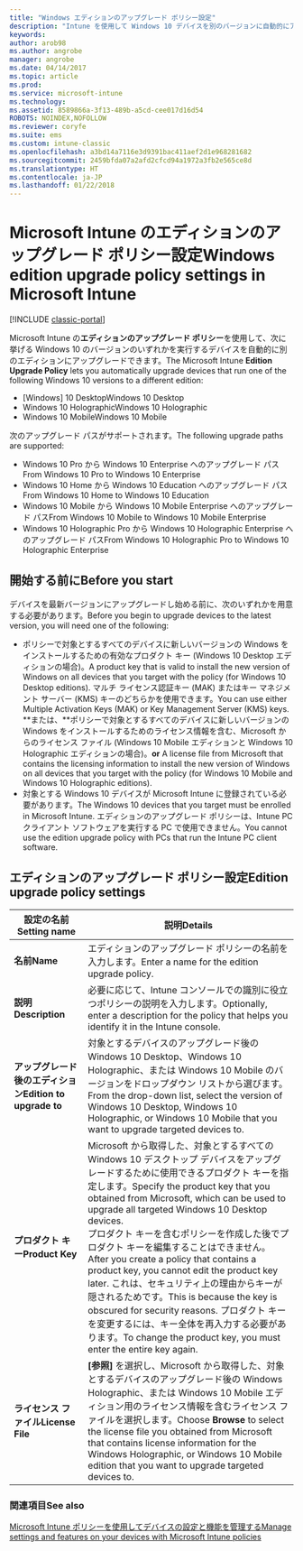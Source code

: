 ```yaml
---
title: "Windows エディションのアップグレード ポリシー設定"
description: "Intune を使用して Windows 10 デバイスを別のバージョンに自動的にアップグレードする方法について説明します。"
keywords: 
author: arob98
ms.author: angrobe
manager: angrobe
ms.date: 04/14/2017
ms.topic: article
ms.prod: 
ms.service: microsoft-intune
ms.technology: 
ms.assetid: 8589866a-3f13-489b-a5cd-cee017d16d54
ROBOTS: NOINDEX,NOFOLLOW
ms.reviewer: coryfe
ms.suite: ems
ms.custom: intune-classic
ms.openlocfilehash: a3bd14a7116e3d9391bac411aef2d1e968281682
ms.sourcegitcommit: 2459bfda07a2afd2cfcd94a1972a3fb2e565ce8d
ms.translationtype: HT
ms.contentlocale: ja-JP
ms.lasthandoff: 01/22/2018
---
```

# <a name="windows-edition-upgrade-policy-settings-in-microsoft-intune"></a><span data-ttu-id="72647-103">Microsoft Intune のエディションのアップグレード ポリシー設定</span><span class="sxs-lookup"><span data-stu-id="72647-103">Windows edition upgrade policy settings in Microsoft Intune</span></span>

[!INCLUDE [classic-portal](../includes/classic-portal.md)]

<span data-ttu-id="72647-104">Microsoft Intune の**エディションのアップグレード ポリシー**を使用して、次に挙げる Windows 10 のバージョンのいずれかを実行するデバイスを自動的に別のエディションにアップグレードできます。</span><span class="sxs-lookup"><span data-stu-id="72647-104">The Microsoft Intune **Edition Upgrade Policy** lets you automatically upgrade devices that run one of the following Windows 10 versions to a different edition:</span></span>
* <span data-ttu-id="72647-105">[Windows] 10 Desktop</span><span class="sxs-lookup"><span data-stu-id="72647-105">Windows 10 Desktop</span></span>
* <span data-ttu-id="72647-106">Windows 10 Holographic</span><span class="sxs-lookup"><span data-stu-id="72647-106">Windows 10 Holographic</span></span>
* <span data-ttu-id="72647-107">Windows 10 Mobile</span><span class="sxs-lookup"><span data-stu-id="72647-107">Windows 10 Mobile</span></span>

<span data-ttu-id="72647-108">次のアップグレード パスがサポートされます。</span><span class="sxs-lookup"><span data-stu-id="72647-108">The following upgrade paths are supported:</span></span>
- <span data-ttu-id="72647-109">Windows 10 Pro から Windows 10 Enterprise へのアップグレード パス</span><span class="sxs-lookup"><span data-stu-id="72647-109">From Windows 10 Pro to Windows 10 Enterprise</span></span>
- <span data-ttu-id="72647-110">Windows 10 Home から Windows 10 Education へのアップグレード パス</span><span class="sxs-lookup"><span data-stu-id="72647-110">From Windows 10 Home to Windows 10 Education</span></span>
- <span data-ttu-id="72647-111">Windows 10 Mobile から Windows 10 Mobile Enterprise へのアップグレード パス</span><span class="sxs-lookup"><span data-stu-id="72647-111">From Windows 10 Mobile to Windows 10 Mobile Enterprise</span></span>
- <span data-ttu-id="72647-112">Windows 10 Holographic Pro から Windows 10 Holographic Enterprise へのアップグレード パス</span><span class="sxs-lookup"><span data-stu-id="72647-112">From Windows 10 Holographic Pro to Windows 10 Holographic Enterprise</span></span>

## <a name="before-you-start"></a><span data-ttu-id="72647-113">開始する前に</span><span class="sxs-lookup"><span data-stu-id="72647-113">Before you start</span></span>
<span data-ttu-id="72647-114">デバイスを最新バージョンにアップグレードし始める前に、次のいずれかを用意する必要があります。</span><span class="sxs-lookup"><span data-stu-id="72647-114">Before you begin to upgrade devices to the latest version, you will need one of the following:</span></span>
* <span data-ttu-id="72647-115">ポリシーで対象とするすべてのデバイスに新しいバージョンの Windows をインストールするための有効なプロダクト キー (Windows 10 Desktop エディションの場合)。</span><span class="sxs-lookup"><span data-stu-id="72647-115">A product key that is valid to install the new version of Windows on all devices that you target with the policy (for Windows 10 Desktop editions).</span></span> <span data-ttu-id="72647-116">マルチ ライセンス認証キー (MAK) またはキー マネジメント サーバー (KMS) キーのどちらかを使用できます。</span><span class="sxs-lookup"><span data-stu-id="72647-116">You can use either Multiple Activation Keys (MAK) or Key Management Server (KMS) keys.</span></span>
<span data-ttu-id="72647-117">**または、**ポリシーで対象とするすべてのデバイスに新しいバージョンの Windows をインストールするためのライセンス情報を含む、Microsoft からのライセンス ファイル (Windows 10 Mobile エディションと Windows 10 Holographic エディションの場合)。</span><span class="sxs-lookup"><span data-stu-id="72647-117">**or** A license file from Microsoft that contains the licensing information to install the new version of Windows on all devices that you target with the policy (for Windows 10 Mobile and Windows 10 Holographic editions).</span></span>
* <span data-ttu-id="72647-118">対象とする Windows 10 デバイスが Microsoft Intune に登録されている必要があります。</span><span class="sxs-lookup"><span data-stu-id="72647-118">The Windows 10 devices that you target must be enrolled in Microsoft Intune.</span></span> <span data-ttu-id="72647-119">エディションのアップグレード ポリシーは、Intune PC クライアント ソフトウェアを実行する PC で使用できません。</span><span class="sxs-lookup"><span data-stu-id="72647-119">You cannot use the edition upgrade policy with PCs that run the Intune PC client software.</span></span>

## <a name="edition-upgrade-policy-settings"></a><span data-ttu-id="72647-120">エディションのアップグレード ポリシー設定</span><span class="sxs-lookup"><span data-stu-id="72647-120">Edition upgrade policy settings</span></span>

|<span data-ttu-id="72647-121">設定の名前</span><span class="sxs-lookup"><span data-stu-id="72647-121">Setting name</span></span>|<span data-ttu-id="72647-122">説明</span><span class="sxs-lookup"><span data-stu-id="72647-122">Details</span></span>|
|-|-|
|<span data-ttu-id="72647-123">**名前**</span><span class="sxs-lookup"><span data-stu-id="72647-123">**Name**</span></span>|<span data-ttu-id="72647-124">エディションのアップグレード ポリシーの名前を入力します。</span><span class="sxs-lookup"><span data-stu-id="72647-124">Enter a name for the edition upgrade policy.</span></span>|
|<span data-ttu-id="72647-125">**説明**</span><span class="sxs-lookup"><span data-stu-id="72647-125">**Description**</span></span>|<span data-ttu-id="72647-126">必要に応じて、Intune コンソールでの識別に役立つポリシーの説明を入力します。</span><span class="sxs-lookup"><span data-stu-id="72647-126">Optionally, enter a description for the policy that helps you identify it in the Intune console.</span></span>
|<span data-ttu-id="72647-127">**アップグレード後のエディション**</span><span class="sxs-lookup"><span data-stu-id="72647-127">**Edition to upgrade to**</span></span>|<span data-ttu-id="72647-128">対象とするデバイスのアップグレード後の Windows 10 Desktop、Windows 10 Holographic、または Windows 10 Mobile のバージョンをドロップダウン リストから選びます。</span><span class="sxs-lookup"><span data-stu-id="72647-128">From the drop-down list, select the version of Windows 10 Desktop, Windows 10 Holographic, or Windows 10 Mobile that you want to upgrade targeted devices to.</span></span>
|<span data-ttu-id="72647-129">**プロダクト キー**</span><span class="sxs-lookup"><span data-stu-id="72647-129">**Product Key**</span></span>|<span data-ttu-id="72647-130">Microsoft から取得した、対象とするすべての Windows 10 デスクトップ デバイスをアップグレードするために使用できるプロダクト キーを指定します。</span><span class="sxs-lookup"><span data-stu-id="72647-130">Specify the product key that you obtained from Microsoft, which can be used to upgrade all targeted Windows 10 Desktop devices.</span></span><br><span data-ttu-id="72647-131">プロダクト キーを含むポリシーを作成した後でプロダクト キーを編集することはできません。</span><span class="sxs-lookup"><span data-stu-id="72647-131">After you create a policy that contains a product key, you cannot edit the product key later.</span></span> <span data-ttu-id="72647-132">これは、セキュリティ上の理由からキーが隠されるためです。</span><span class="sxs-lookup"><span data-stu-id="72647-132">This is because the key is obscured for security reasons.</span></span> <span data-ttu-id="72647-133">プロダクト キーを変更するには、キー全体を再入力する必要があります。</span><span class="sxs-lookup"><span data-stu-id="72647-133">To change the product key, you must enter the entire key again.</span></span>
|<span data-ttu-id="72647-134">**ライセンス ファイル**</span><span class="sxs-lookup"><span data-stu-id="72647-134">**License File**</span></span>|<span data-ttu-id="72647-135">**[参照]** を選択し、Microsoft から取得した、対象とするデバイスのアップグレード後の Windows Holographic、または Windows 10 Mobile エディション用のライセンス情報を含むライセンス ファイルを選択します。</span><span class="sxs-lookup"><span data-stu-id="72647-135">Choose **Browse** to select the license file you obtained from Microsoft that contains license information for the Windows Holographic, or Windows 10 Mobile edition that you want to upgrade targeted devices to.</span></span>

### <a name="see-also"></a><span data-ttu-id="72647-136">関連項目</span><span class="sxs-lookup"><span data-stu-id="72647-136">See also</span></span>
[<span data-ttu-id="72647-137">Microsoft Intune ポリシーを使用してデバイスの設定と機能を管理する</span><span class="sxs-lookup"><span data-stu-id="72647-137">Manage settings and features on your devices with Microsoft Intune policies</span></span>](manage-settings-and-features-on-your-devices-with-microsoft-intune-policies.md)
